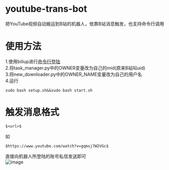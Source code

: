 # youtube-trans-bot
把YouTube视频自动搬运到B站的机器人，依靠B站消息触发，也支持命令行调用

# 使用方法 
1.使用biliup进行[命令行登陆](https://biliup.github.io/biliup-rs/index.html#windows-%E6%BC%94%E7%A4%BA)  
2.将task_manager.py中的OWNER变量改为自己的mid(原来B站叫uid) </br>
3.将new_downloader.py中的OWNER_NAME变量改为自己的用户名 </br>
4.运行 </br>
```shell
sudo bash setup.sh&&sudo bash start.sh 
```
# 触发消息格式 
```
$<url>$
```
如
```
$https://www.youtube.com/watch?v=gqmsj7W2VGc$
```
直接向机器人所登陆的账号私信发送即可</br>
![image](https://user-images.githubusercontent.com/78526012/180583975-2bf90030-72b7-4da1-b700-dd82df63462b.png)
